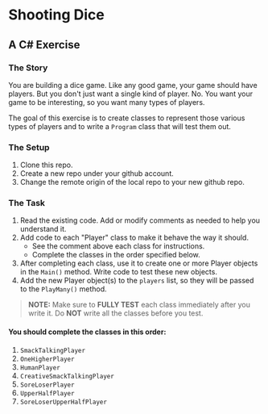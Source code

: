# Shooting Dice

## A C# Exercise

### The Story

You are building a dice game. Like any good game, your game should have players. But you don't just want a single kind of player. No. You want your game to be interesting, so you want many types of players.

The goal of this exercise is to create classes to represent those various types of players and to write a `Program` class that will test them out.

### The Setup

1. Clone this repo.
1. Create a new repo under your github account.
1. Change the remote origin of the local repo to your new github repo.

### The Task

1. Read the existing code. Add or modify comments as needed to help you understand it.
1. Add code to each "Player" class to make it behave the way it should.
    * See the comment above each class for instructions. 
    * Complete the classes in the order specified below.
1. After completing each class, use it to create one or more Player objects in the `Main()` method. Write code to test these new objects.
1. Add the new Player object(s) to the `players` list, so they will be passed to the `PlayMany()` method.

> **NOTE:** Make sure to **FULLY TEST** each class immediately after you write it. Do **NOT** write all the classes before you test.

#### You should complete the classes in this order:

1. `SmackTalkingPlayer`
1. `OneHigherPlayer`
1. `HumanPlayer`
1. `CreativeSmackTalkingPlayer`
1. `SoreLoserPlayer`
1. `UpperHalfPlayer`
1. `SoreLoserUpperHalfPlayer`